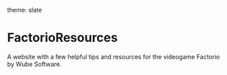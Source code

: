 theme: slate
# FactorioResources
A website with a few helpful tips and resources for the videogame Factorio by Wube Software.
